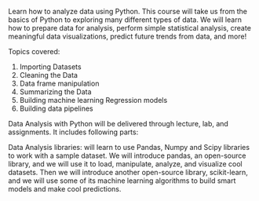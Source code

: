 Learn how to analyze data using Python. This course will take us from the basics of Python to exploring many different types of data. We will learn how to prepare data for analysis, perform simple statistical analysis, create meaningful data visualizations, predict future trends from data, and more!

Topics covered:

1) Importing Datasets
2) Cleaning the Data
3) Data frame manipulation
4) Summarizing the Data
5) Building machine learning Regression models
6) Building data pipelines

 Data Analysis with Python will be delivered through lecture, lab, and assignments. It includes following parts:

Data Analysis libraries: will learn to use Pandas, Numpy and Scipy libraries to work with a sample dataset. We will introduce  pandas, an open-source library, and we will use it to load, manipulate, analyze, and visualize cool datasets. Then we will introduce another open-source library, scikit-learn, and we will use some of its machine learning algorithms to build smart models and make cool predictions.
